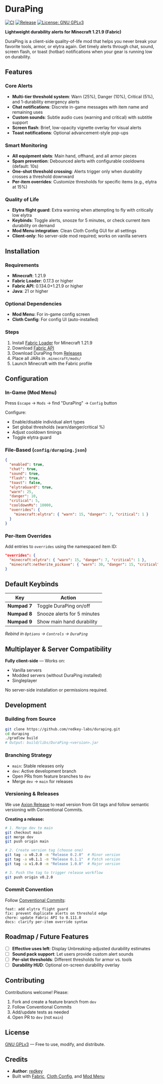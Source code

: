 # DuraPing

[![CI](https://github.com/redkeysh/duraping/actions/workflows/ci.yml/badge.svg)](https://github.com/redkey-labs/duraping/actions/workflows/ci.yml)
[![Release](https://github.com/redkeysh/duraping/actions/workflows/release.yml/badge.svg)](https://github.com/redkey-labs/duraping/actions/workflows/release.yml)
[![License: GNU GPLv3](https://img.shields.io/badge/License-MIT-yellow.svg)](https://opensource.org/licenses/MIT)

**Lightweight durability alerts for Minecraft 1.21.9 (Fabric)**

DuraPing is a client-side quality-of-life mod that helps you never break your favorite tools, armor, or elytra again. Get timely alerts through chat, sound, screen flash, or toast (hotbar) notifications when your gear is running low on durability.

## Features

### Core Alerts
- **Multi-tier threshold system**: Warn (25%), Danger (10%), Critical (5%), and 1-durability emergency alerts
- **Chat notifications**: Discrete in-game messages with item name and remaining uses
- **Custom sounds**: Subtle audio cues (warning and critical) with subtitle support
- **Screen flash**: Brief, low-opacity vignette overlay for visual alerts
- **Toast notifications**: Optional advancement-style pop-ups

### Smart Monitoring
- **All equipment slots**: Main hand, offhand, and all armor pieces
- **Spam prevention**: Debounced alerts with configurable cooldowns (default: 10s)
- **One-shot threshold crossing**: Alerts trigger only when durability crosses a threshold downward
- **Per-item overrides**: Customize thresholds for specific items (e.g., elytra at 15%)

### Quality of Life
- **Elytra flight guard**: Extra warning when attempting to fly with critically low elytra
- **Keybinds**: Toggle alerts, snooze for 5 minutes, or check current item durability on demand
- **Mod Menu integration**: Clean Cloth Config GUI for all settings
- **Client-only**: No server-side mod required; works on vanilla servers

## Installation

### Requirements
- **Minecraft**: 1.21.9
- **Fabric Loader**: 0.17.3 or higher
- **Fabric API**: 0.134.0+1.21.9 or higher
- **Java**: 21 or higher

### Optional Dependencies
- **Mod Menu**: For in-game config screen
- **Cloth Config**: For config UI (auto-installed)

### Steps
1. Install [Fabric Loader](https://fabricmc.net/use/) for Minecraft 1.21.9
2. Download [Fabric API](https://modrinth.com/mod/fabric-api)
3. Download DuraPing from [Releases](https://github.com/redkey-labs/duraping/releases)
4. Place all JARs in `.minecraft/mods/`
5. Launch Minecraft with the Fabric profile

## Configuration

### In-Game (Mod Menu)
Press `Escape` → `Mods` → find "DuraPing" → `Config` button

Configure:
- Enable/disable individual alert types
- Set global thresholds (warn/danger/critical %)
- Adjust cooldown timings
- Toggle elytra guard

### File-Based (`config/duraping.json`)
```json
{
  "enabled": true,
  "chat": true,
  "sound": true,
  "flash": true,
  "toast": false,
  "elytraGuard": true,
  "warn": 25,
  "danger": 10,
  "critical": 5,
  "cooldownMs": 10000,
  "overrides": {
    "minecraft:elytra": { "warn": 15, "danger": 7, "critical": 1 }
  }
}
```

### Per-Item Overrides
Add entries to `overrides` using the namespaced item ID:
```json
"overrides": {
  "minecraft:elytra": { "warn": 15, "danger": 7, "critical": 1 },
  "minecraft:netherite_pickaxe": { "warn": 30, "danger": 15, "critical": 10 }
}
```

## Default Keybinds

| Key | Action |
|-----|--------|
| **Numpad 7** | Toggle DuraPing on/off |
| **Numpad 8** | Snooze alerts for 5 minutes |
| **Numpad 9** | Show main hand durability |

*Rebind in `Options` → `Controls` → `DuraPing`*

## Multiplayer & Server Compatibility

**Fully client-side** — Works on:
- Vanilla servers
- Modded servers (without DuraPing installed)
- Singleplayer

No server-side installation or permissions required.

## Development

### Building from Source
```bash
git clone https://github.com/redkey-labs/duraping.git
cd duraping
./gradlew build
# Output: build/libs/DuraPing-<version>.jar
```

### Branching Strategy
- `main`: Stable releases only
- `dev`: Active development branch
- Open PRs from feature branches to `dev`
- Merge `dev` → `main` for releases

### Versioning & Releases
We use [Axion Release](https://github.com/allegro/axion-release-plugin) to read version from Git tags and follow semantic versioning with Conventional Commits.

**Creating a release:**
```bash
# 1. Merge dev to main
git checkout main
git merge dev
git push origin main

# 2. Create version tag (choose one)
git tag -a v0.2.0 -m "Release 0.2.0"  # Minor version
git tag -a v0.1.1 -m "Release 0.1.1"  # Patch version
git tag -a v1.0.0 -m "Release 1.0.0"  # Major version

# 3. Push the tag to trigger release workflow
git push origin v0.2.0
```

### Commit Convention
Follow [Conventional Commits](https://www.conventionalcommits.org/):
```
feat: add elytra flight guard
fix: prevent duplicate alerts on threshold edge
chore: update Fabric API to 0.111.0
docs: clarify per-item override syntax
```

## Roadmap / Future Features

- [ ] **Effective uses left**: Display Unbreaking-adjusted durability estimates
- [ ] **Sound pack support**: Let users provide custom alert sounds
- [ ] **Per-slot thresholds**: Different thresholds for armor vs. tools
- [ ] **Durability HUD**: Optional on-screen durability overlay

## Contributing

Contributions welcome! Please:
1. Fork and create a feature branch from `dev`
2. Follow Conventional Commits
3. Add/update tests as needed
4. Open PR to `dev` (not `main`)

## License

[GNU GPLv3](LICENSE) — Free to use, modify, and distribute.

## Credits

- **Author**: [redkey](https://github.com/redkeysh)
- Built with [Fabric](https://fabricmc.net/), [Cloth Config](https://github.com/shedaniel/cloth-config), and [Mod Menu](https://github.com/TerraformersMC/ModMenu)
